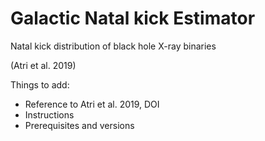 # Galactic Natal kick Estimator

Natal kick distribution of black hole X-ray binaries

(Atri et al. 2019)

Things to add: 
- Reference to Atri et al. 2019, DOI
- Instructions
- Prerequisites and versions
